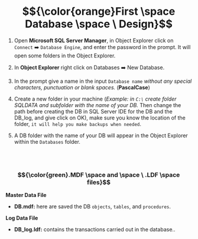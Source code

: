 # $${\color{orange}First \space Database \space \ Design}$$

1.  Open **Microsoft SQL Server Manager**, in Object Explorer click on `Connect` ➡️ `Database Engine`, and enter the password in the prompt. It will open some folders in the Object Explorer.

2. In **Object Explorer** right click on Databases ➡️ New Database.

3. In the prompt give a name in the input `Database name` *without any special characters, punctuation or blank spaces.* (**PascalCase**)

4. Create a new folder in your machine (*Example: in `C:\` create folder SQLDATA and subfolder with the name of your DB.* Then change the path before creating the DB in SQL Server IDE for the DB and the DB_log, and give click on OK), make sure you know the location of the folder, `it will help you make backups when needed`.

5. A DB folder with the name of your DB will appear in the Object Explorer within the `Databases` folder.

<br><br>

### $${\color{green}.MDF \space and \space \ .LDF \space files}$$

**Master Data File**
- **DB.mdf:** here are saved the DB `objects`, `tables`, and `procedures`.

**Log Data File**
- **DB_log.ldf:** contains the transactions carried out in the database..
